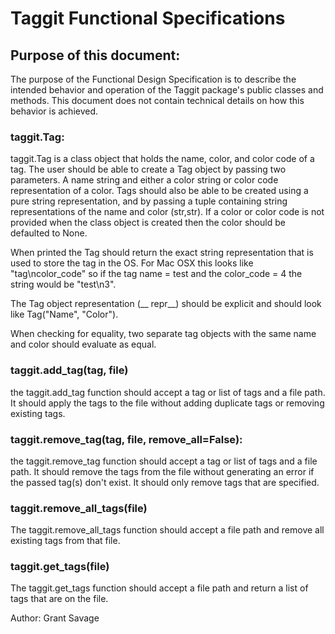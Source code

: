 # Taggit Functional Specifications

## Purpose of this document:
The purpose of the Functional Design Specification is to describe the intended behavior and operation of the Taggit 
package's public classes and methods. This document does not contain technical details on how this behavior is achieved.

### taggit.Tag:
taggit.Tag is a class object that holds the name, color, and color code of a tag. The user should be able to create
a Tag object by passing two parameters. A name string and either a color string or color code representation 
of a color. Tags should also be able to be created using a pure string representation, and by passing a tuple containing
string representations of the name and color (str,str).
If a color or color code is not provided when the class object is created then the color should be defaulted to None.

When printed the Tag should return the exact string representation that is used to store the tag in the OS. For Mac OSX
this looks like "tag\ncolor_code" so if the tag name = test and the color_code = 4 the string would be "test\n3".

The Tag object representation (__ repr__) should be explicit and should look like Tag("Name", "Color").

When checking for equality, two separate tag objects with the same name and color should evaluate as equal.

### taggit.add_tag(tag, file)
the taggit.add_tag function should accept a tag or list of tags and a file path. It should apply the tags to the
file without adding duplicate tags or removing existing tags.

### taggit.remove_tag(tag, file, remove_all=False):
the taggit.remove_tag function should accept a tag or list of tags and a file path. It should remove the tags from
the file without generating an error if the passed tag(s) don't exist. It should only remove tags that are specified.

### taggit.remove_all_tags(file)
The taggit.remove_all_tags function should accept a file path and remove all existing tags from that file.

### taggit.get_tags(file)
The taggit.get_tags function should accept a file path and return a list of tags that are on the file.



Author: Grant Savage